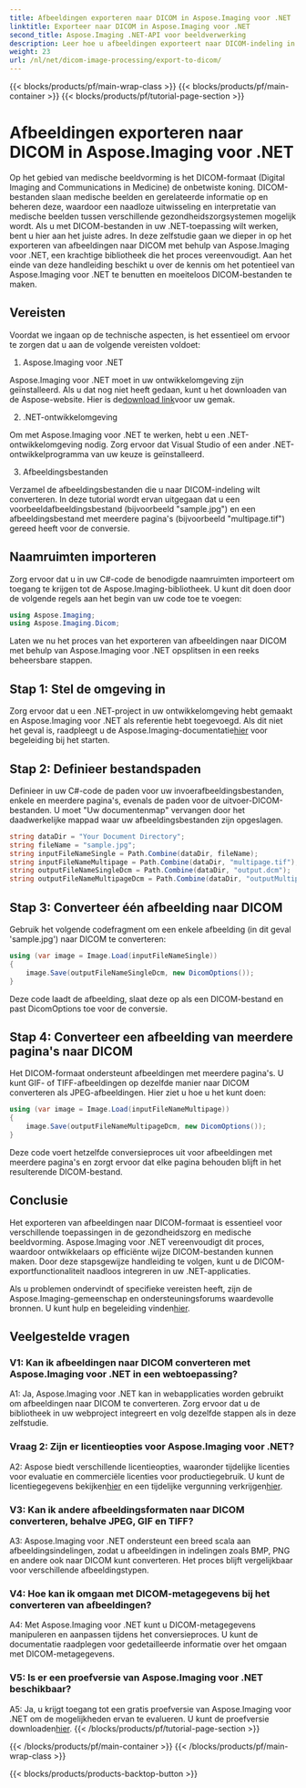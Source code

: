 ```yaml
---
title: Afbeeldingen exporteren naar DICOM in Aspose.Imaging voor .NET
linktitle: Exporteer naar DICOM in Aspose.Imaging voor .NET
second_title: Aspose.Imaging .NET-API voor beeldverwerking
description: Leer hoe u afbeeldingen exporteert naar DICOM-indeling in .NET met behulp van Aspose.Imaging. Converteer medische beelden moeiteloos.
weight: 23
url: /nl/net/dicom-image-processing/export-to-dicom/
---
```


{{< blocks/products/pf/main-wrap-class >}}
{{< blocks/products/pf/main-container >}}
{{< blocks/products/pf/tutorial-page-section >}}

# Afbeeldingen exporteren naar DICOM in Aspose.Imaging voor .NET

Op het gebied van medische beeldvorming is het DICOM-formaat (Digital Imaging and Communications in Medicine) de onbetwiste koning. DICOM-bestanden slaan medische beelden en gerelateerde informatie op en beheren deze, waardoor een naadloze uitwisseling en interpretatie van medische beelden tussen verschillende gezondheidszorgsystemen mogelijk wordt. Als u met DICOM-bestanden in uw .NET-toepassing wilt werken, bent u hier aan het juiste adres. In deze zelfstudie gaan we dieper in op het exporteren van afbeeldingen naar DICOM met behulp van Aspose.Imaging voor .NET, een krachtige bibliotheek die het proces vereenvoudigt. Aan het einde van deze handleiding beschikt u over de kennis om het potentieel van Aspose.Imaging voor .NET te benutten en moeiteloos DICOM-bestanden te maken.

## Vereisten

Voordat we ingaan op de technische aspecten, is het essentieel om ervoor te zorgen dat u aan de volgende vereisten voldoet:

1. Aspose.Imaging voor .NET

 Aspose.Imaging voor .NET moet in uw ontwikkelomgeving zijn geïnstalleerd. Als u dat nog niet heeft gedaan, kunt u het downloaden van de Aspose-website. Hier is de[download link](https://releases.aspose.com/imaging/net/)voor uw gemak.

2. .NET-ontwikkelomgeving

Om met Aspose.Imaging voor .NET te werken, hebt u een .NET-ontwikkelomgeving nodig. Zorg ervoor dat Visual Studio of een ander .NET-ontwikkelprogramma van uw keuze is geïnstalleerd.

3. Afbeeldingsbestanden

Verzamel de afbeeldingsbestanden die u naar DICOM-indeling wilt converteren. In deze tutorial wordt ervan uitgegaan dat u een voorbeeldafbeeldingsbestand (bijvoorbeeld "sample.jpg") en een afbeeldingsbestand met meerdere pagina's (bijvoorbeeld "multipage.tif") gereed heeft voor de conversie.

## Naamruimten importeren

Zorg ervoor dat u in uw C#-code de benodigde naamruimten importeert om toegang te krijgen tot de Aspose.Imaging-bibliotheek. U kunt dit doen door de volgende regels aan het begin van uw code toe te voegen:

```csharp
using Aspose.Imaging;
using Aspose.Imaging.Dicom;
```

Laten we nu het proces van het exporteren van afbeeldingen naar DICOM met behulp van Aspose.Imaging voor .NET opsplitsen in een reeks beheersbare stappen.

## Stap 1: Stel de omgeving in

 Zorg ervoor dat u een .NET-project in uw ontwikkelomgeving hebt gemaakt en Aspose.Imaging voor .NET als referentie hebt toegevoegd. Als dit niet het geval is, raadpleegt u de Aspose.Imaging-documentatie[hier](https://reference.aspose.com/imaging/net/) voor begeleiding bij het starten.

## Stap 2: Definieer bestandspaden

Definieer in uw C#-code de paden voor uw invoerafbeeldingsbestanden, enkele en meerdere pagina's, evenals de paden voor de uitvoer-DICOM-bestanden. U moet "Uw documentenmap" vervangen door het daadwerkelijke mappad waar uw afbeeldingsbestanden zijn opgeslagen.

```csharp
string dataDir = "Your Document Directory";
string fileName = "sample.jpg";
string inputFileNameSingle = Path.Combine(dataDir, fileName);
string inputFileNameMultipage = Path.Combine(dataDir, "multipage.tif");
string outputFileNameSingleDcm = Path.Combine(dataDir, "output.dcm");
string outputFileNameMultipageDcm = Path.Combine(dataDir, "outputMultipage.dcm");
```

## Stap 3: Converteer één afbeelding naar DICOM

Gebruik het volgende codefragment om een enkele afbeelding (in dit geval 'sample.jpg') naar DICOM te converteren:

```csharp
using (var image = Image.Load(inputFileNameSingle))
{
    image.Save(outputFileNameSingleDcm, new DicomOptions());
}
```

Deze code laadt de afbeelding, slaat deze op als een DICOM-bestand en past DicomOptions toe voor de conversie.

## Stap 4: Converteer een afbeelding van meerdere pagina's naar DICOM

Het DICOM-formaat ondersteunt afbeeldingen met meerdere pagina's. U kunt GIF- of TIFF-afbeeldingen op dezelfde manier naar DICOM converteren als JPEG-afbeeldingen. Hier ziet u hoe u het kunt doen:

```csharp
using (var image = Image.Load(inputFileNameMultipage))
{
    image.Save(outputFileNameMultipageDcm, new DicomOptions());
}
```

Deze code voert hetzelfde conversieproces uit voor afbeeldingen met meerdere pagina's en zorgt ervoor dat elke pagina behouden blijft in het resulterende DICOM-bestand.

## Conclusie

Het exporteren van afbeeldingen naar DICOM-formaat is essentieel voor verschillende toepassingen in de gezondheidszorg en medische beeldvorming. Aspose.Imaging voor .NET vereenvoudigt dit proces, waardoor ontwikkelaars op efficiënte wijze DICOM-bestanden kunnen maken. Door deze stapsgewijze handleiding te volgen, kunt u de DICOM-exportfunctionaliteit naadloos integreren in uw .NET-applicaties.

 Als u problemen ondervindt of specifieke vereisten heeft, zijn de Aspose.Imaging-gemeenschap en ondersteuningsforums waardevolle bronnen. U kunt hulp en begeleiding vinden[hier](https://forum.aspose.com/).

## Veelgestelde vragen

### V1: Kan ik afbeeldingen naar DICOM converteren met Aspose.Imaging voor .NET in een webtoepassing?

A1: Ja, Aspose.Imaging voor .NET kan in webapplicaties worden gebruikt om afbeeldingen naar DICOM te converteren. Zorg ervoor dat u de bibliotheek in uw webproject integreert en volg dezelfde stappen als in deze zelfstudie.

### Vraag 2: Zijn er licentieopties voor Aspose.Imaging voor .NET?

A2: Aspose biedt verschillende licentieopties, waaronder tijdelijke licenties voor evaluatie en commerciële licenties voor productiegebruik. U kunt de licentiegegevens bekijken[hier](https://purchase.aspose.com/buy) en een tijdelijke vergunning verkrijgen[hier](https://purchase.aspose.com/temporary-license/).

### V3: Kan ik andere afbeeldingsformaten naar DICOM converteren, behalve JPEG, GIF en TIFF?

A3: Aspose.Imaging voor .NET ondersteunt een breed scala aan afbeeldingsindelingen, zodat u afbeeldingen in indelingen zoals BMP, PNG en andere ook naar DICOM kunt converteren. Het proces blijft vergelijkbaar voor verschillende afbeeldingstypen.

### V4: Hoe kan ik omgaan met DICOM-metagegevens bij het converteren van afbeeldingen?

A4: Met Aspose.Imaging voor .NET kunt u DICOM-metagegevens manipuleren en aanpassen tijdens het conversieproces. U kunt de documentatie raadplegen voor gedetailleerde informatie over het omgaan met DICOM-metagegevens.

### V5: Is er een proefversie van Aspose.Imaging voor .NET beschikbaar?

 A5: Ja, u krijgt toegang tot een gratis proefversie van Aspose.Imaging voor .NET om de mogelijkheden ervan te evalueren. U kunt de proefversie downloaden[hier](https://releases.aspose.com/).
{{< /blocks/products/pf/tutorial-page-section >}}

{{< /blocks/products/pf/main-container >}}
{{< /blocks/products/pf/main-wrap-class >}}

{{< blocks/products/products-backtop-button >}}
